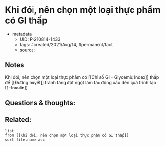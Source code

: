 # Khi đói, nên chọn một loại thực phẩm có GI thấp

- metadata
	- UID: P-210814-1433
	- tags: #created/2021/Aug/14, #permanent/fact 
	- source: 

## Notes
Khi đói, nên chọn một loại thực phẩm có [[Chỉ số GI - Glycemic Index]] thấp để [[Đường huyết]] tránh tăng đột ngột làm tác động xấu đến quá trình tạo [[~Insulin]]

## Questions & thoughts:

## Related:
```dataview
list
from [[Khi đói, nên chọn một loại thực phẩm có GI thấp]]
sort file.name asc
```
